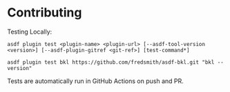 # Contributing

Testing Locally:

```shell
asdf plugin test <plugin-name> <plugin-url> [--asdf-tool-version <version>] [--asdf-plugin-gitref <git-ref>] [test-command*]

asdf plugin test bkl https://github.com/fredsmith/asdf-bkl.git "bkl --version"
```

Tests are automatically run in GitHub Actions on push and PR.
